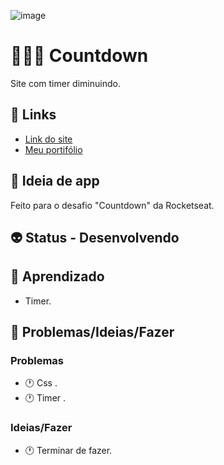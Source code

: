 ![image](https://user-images.githubusercontent.com/88604193/179359983-1ee2c3b7-9ed6-4d5a-b2d4-ef96e1741090.png)
<h1>👩🏽‍💻 Countdown</h1>
<p>Site com timer diminuindo.</p>
<h2>🎯 Links</h2>
<ul>
  <li>
    <a href="https://sabrina1408.github.io/Countdown-Js/">Link do site</a>
  </li>
  <li>
    <a href="https://sabrinaalvesbrito.com.br" target="_blank">Meu portifólio</a>
  </li>
</ul>
<h2>👾 Ideia de app</h2>
<p>Feito para o desafio "Countdown" da Rocketseat.</p>
<h2>👽 Status - Desenvolvendo</h2>
<h2>🧐 Aprendizado</h2>
<ul>
  <li>Timer.</li>
</ul>
<h2>👀 Problemas/Ideias/Fazer</h2>
<h3>Problemas</h3>
<ul>
  <li>🕐 Css .</li>
  <li>🕐 Timer .</li>
</ul>
<h3>Ideias/Fazer</h3>
<ul>
  <li>🕐 Terminar de fazer.</li>
</ul>
<!-- ❌ ✔️ 🕐 -->

